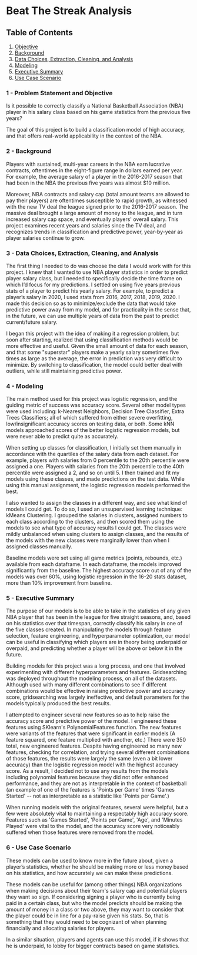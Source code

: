 # Beat The Streak Analysis

## Table of Contents
1. [Objective](#Problem_Statement_and_Objective)
2. [Background](#Background)
3. [Data Choices, Extraction, Cleaning, and Analysis](#Data_Choices)
4. [Modeling](#Modeling)
5. [Executive Summary](#Executive_Summary)
6. [Use Case Scenario](#Use_Case_Scenario)

### 1 - Problem Statement and Objective <a name="Problem_Statement_and_Objective"></a>
Is it possible to correctly classify a National Basketball Association (NBA) player in his salary class based on his game statistics from the previous five years?

The goal of this project is to build a classification model of high accuracy, and that offers real-world applicability in the context of the NBA.

### 2 - Background <a name="Background"></a>
Players with sustained, multi-year careers in the NBA earn lucrative contracts, oftentimes in the eight-figure range in dollars earned per year. For example, the average salary of a player in the 2016-2017 season that had been in the NBA the previous five years was almost $10 million. 

Moreover, NBA contracts and salary cap (total amount teams are allowed to pay their players) are oftentimes susceptible to rapid growth, as witnessed with the new TV deal the league signed prior to the 2016-2017 season. The massive deal brought a large amount of money to the league, and in turn increased salary cap space, and eventually players' overall salary. This project examines recent years and salaries since the TV deal, and recognizes trends in classification and predictive power, year-by-year as player salaries continue to grow.

### 3 -  Data Choices, Extraction, Cleaning, and Analysis<a name="Data_Choices"></a>
The first thing I needed to do was choose the data I would work with for this project. I knew that I wanted to use NBA player statistics in order to predict player salary class, but I needed to specifically decide the time frame on which I’d focus for my predictions. I settled on using five years previous stats of a player to predict his yearly salary. For example, to predict a player’s salary in 2020, I used stats from 2016, 2017, 2018, 2019, 2020. I made this decision so as to minimize/exclude the data that would take predictive power away from my model, and for practicality in the sense that, in the future, we can use multiple years of data from the past to predict current/future salary.

I began this project with the idea of making it a regression problem, but soon after starting, realized that using classification methods would be more effective and useful. Given the small amount of data for each season, and that some "superstar" players make a yearly salary sometimes five times as large as the average, the error in prediction was very difficult to minimize. By switching to classification, the model could better deal with outliers, while still maintaining predictive power.

### 4 - Modeling <a name="Modeling"></a>
The main method used for this project was logistic regression, and the guiding metric of success was accuracy score. Several other model types were used including: k-Nearest Neighbors, Decision Tree Classifier, Extra Trees Classifiers; all of which suffered from either severe overfitting, low/insignificant accuracy scores on testing data, or both. Some kNN models approached scores of the better logistic regression models, but were never able to predict quite as accurately.

When setting up classes for classification, I initially set them manually in accordance with the quartiles of the salary data from each dataset. For example, players with salaries from 0 percentile to the 20th percentile were assigned a one. Players with salaries from the 20th percentile to the 40th percentile were assigned a 2, and so on until 5. I then trained and fit my models using these classes, and made predictions on the test data. While using this manual assignment, the logistic regression models performed the best.

I also wanted to assign the classes in a different way, and see what kind of models I could get. To do so, I used an unsupervised learning technique: kMeans Clustering. I grouped the salaries in clusters, assigned numbers to each class according to the clusters, and then scored them using the models to see what type of accuracy results I could get. The classes were mildly unbalanced when using clusters to assign classes, and the results of the models with the new classes were marginally lower than when I assigned classes manually.

Baseline models were set using all game metrics (points, rebounds, etc.) available from each dataframe. In each dataframe, the models improved significantly from the baseline. The highest accuracy score out of any of the models was over 60%, using logistic regression in the 16-20 stats dataset, more than 10% improvement from baseline.

### 5 - Executive Summary <a name="Executive_Summary"></a>
The purpose of our models is to be able to take in the statistics of any given NBA player that has been in the league for five straight seasons, and, based on his statistics over that timespan, correctly classify his salary in one of the five classes created. In manipulating the models through feature selection, feature engineering, and hyperparameter optimization, our model can be useful in classifying which players are in theory being underpaid or overpaid, and predicting whether a player will be above or below it in the future.

Building models for this project was a long process, and one that involved experimenting with different hyperparameters and features. Gridsearching was deployed throughout the modeling process, on all of the datasets. Although used with many different combinations to see if different combinations would be effective in raising predictive power and accuracy score, gridsearching was largely ineffective, and default parameters for the models typically produced the best results.

I attempted to engineer several new features so as to help raise the accuracy score and predictive power of the model. I engineered these features using SKlearn's PolynomialFeatures function. The new features were variants of the features that were significant in earlier models (A feature squared, one feature multiplied with another, etc.) There were 350 total, new engineered features. Despite having engineered so many new features, checking for correlation, and trying several different combinations of those features, the results were largely the same (even a bit lower accuracy) than the logistic regression model with the highest accuracy score. As a result, I decided not to use any results from the models including polynomial features because they did not offer enhanced performance, and they are not as interpretable in the context of basketball (an example of one of the features is 'Points per Game' times 'Games Started' -- not as interpretable as a statistic like 'Points per Game'.)

When running models with the original features, several were helpful, but a few were absolutely vital to maintaining a respectably high accuracy score. Features such as 'Games Started', 'Points per Game', 'Age', and 'Minutes Played' were vital to the model, and the accuracy score very noticeably suffered when those features were removed from the model.

### 6 - Use Case Scenario <a name="Use_Case_Scenario"></a>
These models can be used to know more in the future about, given a player’s statistics, whether he should be making more or less money based on his statistics, and how accurately we can make these predictions.

These models can be useful for (among other things) NBA organizations when making decisions about their team's salary cap and potential players they want so sign. If considering signing a player who is currently being paid in a certain class, but who the model predicts should be making the amount of money in a class or two above, they may want to consider that the player could be in line for a pay-raise given his stats. So, that is something that they would need to be cognizant of when planning financially and allocating salaries for players.

In a similar situation, players and agents can use this model, if it shows that he is underpaid, to lobby for bigger contracts based on game statistics.

